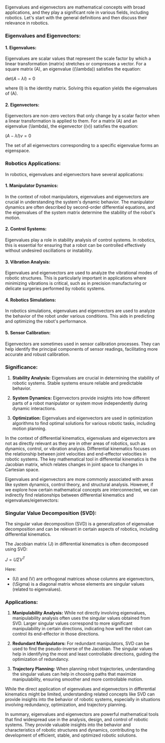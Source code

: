 Eigenvalues and eigenvectors are mathematical concepts with broad applications, and they play a significant role in various fields, including robotics. Let's start with the general definitions and then discuss their relevance in robotics.

### Eigenvalues and Eigenvectors:

#### 1. **Eigenvalues:**
   Eigenvalues are scalar values that represent the scale factor by which a linear transformation (matrix) stretches or compresses a vector. For a square matrix \(A\), an eigenvalue (\(\lambda\)) satisfies the equation:

   $\text{det}(A - \lambda I) = 0$

   where \(I\) is the identity matrix. Solving this equation yields the eigenvalues of \(A\).

#### 2. **Eigenvectors:**
   Eigenvectors are non-zero vectors that only change by a scalar factor when a linear transformation is applied to them. For a matrix \(A\) and an eigenvalue \(\lambda\), the eigenvector (\(v\)) satisfies the equation:

   $(A - \lambda I)v = 0$

   The set of all eigenvectors corresponding to a specific eigenvalue forms an eigenspace.

### Robotics Applications:

In robotics, eigenvalues and eigenvectors have several applications:

#### 1. **Manipulator Dynamics:**
   In the context of robot manipulators, eigenvalues and eigenvectors are crucial in understanding the system's dynamic behavior. The manipulator dynamics are often described by second-order differential equations, and the eigenvalues of the system matrix determine the stability of the robot's motion.

#### 2. **Control Systems:**
   Eigenvalues play a role in stability analysis of control systems. In robotics, this is essential for ensuring that a robot can be controlled effectively without undesired oscillations or instability.

#### 3. **Vibration Analysis:**
   Eigenvalues and eigenvectors are used to analyze the vibrational modes of robotic structures. This is particularly important in applications where minimizing vibrations is critical, such as in precision manufacturing or delicate surgeries performed by robotic systems.

#### 4. **Robotics Simulations:**
   In robotics simulations, eigenvalues and eigenvectors are used to analyze the behavior of the robot under various conditions. This aids in predicting and optimizing the robot's performance.

#### 5. **Sensor Calibration:**
   Eigenvectors are sometimes used in sensor calibration processes. They can help identify the principal components of sensor readings, facilitating more accurate and robust calibration.

### Significance:

1. **Stability Analysis:**
   Eigenvalues are crucial in determining the stability of robotic systems. Stable systems ensure reliable and predictable behavior.

2. **System Dynamics:**
   Eigenvectors provide insights into how different parts of a robot manipulator or system move independently during dynamic interactions.

3. **Optimization:**
   Eigenvalues and eigenvectors are used in optimization algorithms to find optimal solutions for various robotic tasks, including motion planning.

In the context of differential kinematics, eigenvalues and eigenvectors are not as directly relevant as they are in other areas of robotics, such as dynamics, control, or vibration analysis. Differential kinematics focuses on the relationship between joint velocities and end-effector velocities in robotic systems. The key mathematical tool in differential kinematics is the Jacobian matrix, which relates changes in joint space to changes in Cartesian space.

Eigenvalues and eigenvectors are more commonly associated with areas like system dynamics, control theory, and structural analysis. However, if we explore how certain mathematical concepts are interconnected, we can indirectly find relationships between differential kinematics and eigenvalues/eigenvectors:

### Singular Value Decomposition (SVD):

The singular value decomposition (SVD) is a generalization of eigenvalue decomposition and can be relevant in certain aspects of robotics, including differential kinematics.

The Jacobian matrix \(J\) in differential kinematics is often decomposed using SVD:

$J = U \Sigma V^T$

Here:
- \(U\) and \(V\) are orthogonal matrices whose columns are eigenvectors,
- \(\Sigma\) is a diagonal matrix whose elements are singular values (related to eigenvalues).

### Applications:

1. **Manipulability Analysis:**
   While not directly involving eigenvalues, manipulability analysis often uses the singular values obtained from SVD. Larger singular values correspond to more significant manipulability in certain directions, indicating how well the robot can control its end-effector in those directions.

2. **Redundant Manipulators:**
   For redundant manipulators, SVD can be used to find the pseudo-inverse of the Jacobian. The singular values help in identifying the most and least controllable directions, guiding the optimization of redundancy.

3. **Trajectory Planning:**
   When planning robot trajectories, understanding the singular values can help in choosing paths that maximize manipulability, ensuring smoother and more controllable motion.

While the direct application of eigenvalues and eigenvectors in differential kinematics might be limited, understanding related concepts like SVD can provide insights into the behavior of robotic systems, especially in situations involving redundancy, optimization, and trajectory planning.

In summary, eigenvalues and eigenvectors are powerful mathematical tools that find widespread use in the analysis, design, and control of robotic systems. They provide valuable insights into the behavior and characteristics of robotic structures and dynamics, contributing to the development of efficient, stable, and optimized robotic solutions.